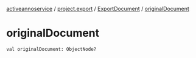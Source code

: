 [activeannoservice](../../index.md) / [project.export](../index.md) / [ExportDocument](index.md) / [originalDocument](./original-document.md)

# originalDocument

`val originalDocument: ObjectNode?`